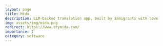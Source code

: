```yaml
---
layout: page
title: Mida
description: LLM-backed translation app, built by immigrants with love.
img: assets/img/mida.png
redirect: https://www.trymida.com/
importance: 1
category: software
---
```

